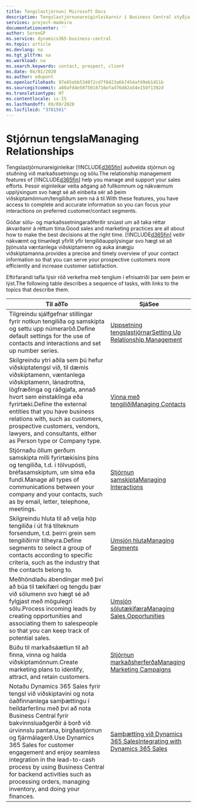 ```yaml
---
title: Tengslastjórnun| Microsoft Docs
description: Tengslastjórnunareiginleikarnir í Business Central styðja við sölutilburði þína og veita þér aðgang að upplýsingum um tengiliði og viðföng svo þú getir sinnt viðskiptamönnum svo vel sé.
services: project-madeira
documentationcenter: ''
author: SorenGP
ms.service: dynamics365-business-central
ms.topic: article
ms.devlang: na
ms.tgt_pltfrm: na
ms.workload: na
ms.search.keywords: contact, prospect, client
ms.date: 04/01/2020
ms.author: edupont
ms.openlocfilehash: 97e65ebb534072cd7f8423a6b7454afd9eb1451b
ms.sourcegitcommit: a80afd4e5075018716efad76d82a54e158f1392d
ms.translationtype: HT
ms.contentlocale: is-IS
ms.lasthandoff: 09/09/2020
ms.locfileid: "3781561"
---
```

# <a name="managing-relationships"></a><span data-ttu-id="e8276-103">Stjórnun tengsla</span><span class="sxs-lookup"><span data-stu-id="e8276-103">Managing Relationships</span></span>
<span data-ttu-id="e8276-104">Tengslastjórnunareiginleikar [!INCLUDE[d365fin](includes/d365fin_md.md)] auðvelda stjórnun og stuðning við markaðssetningu og sölu.</span><span class="sxs-lookup"><span data-stu-id="e8276-104">The relationship management features of [!INCLUDE[d365fin](includes/d365fin_md.md)] help you manage and support your sales efforts.</span></span> <span data-ttu-id="e8276-105">Þessir eiginleikar veita aðgang að fullkomnum og nákvæmum upplýsingum svo hægt sé að einbeita sér að þeim viðskiptamönnum/tengiliðum sem ná á til.</span><span class="sxs-lookup"><span data-stu-id="e8276-105">With these features, you have access to complete and accurate information so you can focus your interactions on preferred customer/contact segments.</span></span>

<span data-ttu-id="e8276-106">Góðar sölu- og markaðssetningaraðferðir snúast um að taka réttar ákvarðanir á réttum tíma.</span><span class="sxs-lookup"><span data-stu-id="e8276-106">Good sales and marketing practices are all about how to make the best decisions at the right time.</span></span> [!INCLUDE[d365fin](includes/d365fin_md.md)] <span data-ttu-id="e8276-107">veitir nákvæmt og tímanlegt yfirlit yfir tengiliðaupplýsingar svo hægt sé að þjónusta væntanlega viðskiptamenn og auka ánægju viðskiptamanna.</span><span class="sxs-lookup"><span data-stu-id="e8276-107">provides a precise and timely overview of your contact information so that you can serve your prospective customers more efficiently and increase customer satisfaction.</span></span>

<span data-ttu-id="e8276-108">Eftirfarandi tafla lýsir röð verkefna með tenglum í efnisatriði þar sem þeim er lýst.</span><span class="sxs-lookup"><span data-stu-id="e8276-108">The following table describes a sequence of tasks, with links to the topics that describe them.</span></span>  

| <span data-ttu-id="e8276-109">Til að</span><span class="sxs-lookup"><span data-stu-id="e8276-109">To</span></span> | <span data-ttu-id="e8276-110">Sjá</span><span class="sxs-lookup"><span data-stu-id="e8276-110">See</span></span> |
| --- | --- |
|<span data-ttu-id="e8276-111">Tilgreindu sjálfgefnar stillingar fyrir notkun tengiliða og samskipta og settu upp númeraröð.</span><span class="sxs-lookup"><span data-stu-id="e8276-111">Define default settings for the use of contacts and interactions and set up number series.</span></span>|[<span data-ttu-id="e8276-112">Uppsetning tengslastjórnar</span><span class="sxs-lookup"><span data-stu-id="e8276-112">Setting Up Relationship Management</span></span>](marketing-setup-marketing.md)|
|<span data-ttu-id="e8276-113">Skilgreindu ytri aðila sem þú hefur viðskiptatengsl við, til dæmis viðskiptamenn, væntanlega viðskiptamenn, lánadrottna, lögfræðinga og ráðgjafa, annað hvort sem einstaklinga eða fyrirtæki.</span><span class="sxs-lookup"><span data-stu-id="e8276-113">Define the external entities that you have business relations with, such as customers, prospective customers, vendors, lawyers, and consultants, either as Person type or Company type.</span></span>|[<span data-ttu-id="e8276-114">Vinna með tengiliði</span><span class="sxs-lookup"><span data-stu-id="e8276-114">Managing Contacts</span></span>](marketing-contacts.md)|
|<span data-ttu-id="e8276-115">Stjórnaðu öllum gerðum samskipta milli fyrirtækisins þíns og tengiliða, t.d. í tölvupósti, bréfasamskiptum, um síma eða fundi.</span><span class="sxs-lookup"><span data-stu-id="e8276-115">Manage all types of communications between your company and your contacts, such as by email, letter, telephone, meetings.</span></span>|[<span data-ttu-id="e8276-116">Stjórnun samskipta</span><span class="sxs-lookup"><span data-stu-id="e8276-116">Managing Interactions</span></span>](marketing-interactions.md)|
|<span data-ttu-id="e8276-117">Skilgreindu hluta til að velja hóp tengiliða í út frá tilteknum forsendum, t.d. þeirri grein sem tengiliðirnir tilheyra.</span><span class="sxs-lookup"><span data-stu-id="e8276-117">Define segments to select a group of contacts according to specific criteria, such as the industry that the contacts belong to.</span></span>|[<span data-ttu-id="e8276-118">Umsjón hluta</span><span class="sxs-lookup"><span data-stu-id="e8276-118">Managing Segments</span></span>](marketing-segments.md)|
|<span data-ttu-id="e8276-119">Meðhöndlaðu ábendingar með því að búa til tækifæri og tengdu þær við sölumenn svo hægt sé að fylgjast með mögulegri sölu.</span><span class="sxs-lookup"><span data-stu-id="e8276-119">Process incoming leads by creating opportunities and associating them to salespeople so that you can keep track of potential sales.</span></span>|[<span data-ttu-id="e8276-120">Umsjón sölutækifæra</span><span class="sxs-lookup"><span data-stu-id="e8276-120">Managing Sales Opportunities</span></span>](marketing-manage-sales-opportunities.md)|
|<span data-ttu-id="e8276-121">Búðu til markaðsáætlun til að finna, vinna og halda viðskiptamönnum.</span><span class="sxs-lookup"><span data-stu-id="e8276-121">Create marketing plans to identify, attract, and retain customers.</span></span>|[<span data-ttu-id="e8276-122">Stjórnun markaðsherferða</span><span class="sxs-lookup"><span data-stu-id="e8276-122">Managing Marketing Campaigns</span></span>](marketing-campaigns.md)|
|<span data-ttu-id="e8276-123">Notaðu Dynamics 365 Sales fyrir tengsl við viðskiptavini og nota óaðfinnanlega samþættingu í heildarferlinu með því að nota Business Central fyrir bakvinnsluaðgerðir á borð við úrvinnslu pantana, birgðastjórnun og fjármálagerð.</span><span class="sxs-lookup"><span data-stu-id="e8276-123">Use Dynamics 365 Sales for customer engagement and enjoy seamless integration in the lead-to-cash process by using Business Central for backend activities such as processing orders, managing inventory, and doing your finances.</span></span>|[<span data-ttu-id="e8276-124">Samþætting við Dynamics 365 Sales</span><span class="sxs-lookup"><span data-stu-id="e8276-124">Integrating with Dynamics 365 Sales</span></span>](marketing-integrate-dynamicscrm.md)|
